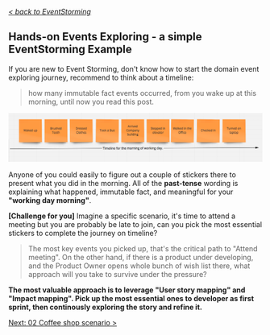 _[< back to EventStorming](../../)_

## Hands-on Events Exploring - a simple EventStorming Example

If you are new to Event Storming, don't know how to start the domain event exploring journey, recommend to think about a timeline:

> how many immutable fact events occurred, from you wake up at this morning, until now you read this post.

![Timeline](../img/timelineformorning.png)

Anyone of you could easily to figure out a couple of stickers there to present what you did in the morning. All of the **past-tense** wording is explaining what happened, immutable fact, and meaningful for your **"working day morning"**.

**[Challenge for you]** Imagine a specific scenario, it's time to attend a meeting but you are probably be late to join, can you pick the most essential stickers to complete the journey on timeline?

> The most key events you picked up, that's the critical path to "Attend meeting". On the other hand, if there is a product under developing, and the Product Owner opens whole bunch of wish list there, what approach will you take to survive under the pressure?

**The most valuable approach is to leverage "User story mapping" and "Impact mapping". Pick up the most essential ones to developer as first sprint, then continously exploring the story and refine it.**

[Next: 02 Coffee shop scenario >](../02-coffee-shop-scenario)
